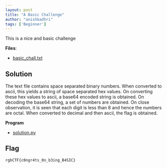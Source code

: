 ```yaml
---
layout: post
title: "A Basic Challenge"
author: "anishbadhri"
tags: ['Beginner']
---
```


This is a nice and basic challenge

**Files**:
- [basic_chall.txt]({{site.baseurl}}/assets/A-Basic-Challenge/basic_chall.txt)

## Solution

The text file contains space separated binary numbers. When converted to ascii, this yields a string of space separated hex values. On converting these hex values to ascii, a base64 encoded string is obtained. On decoding the base64 string, a set of numbers are obtained. On close observation, it is seen that each digit is less than 8 and hence the numbers are octal. When converted to decimal and then ascii, the flag is obtained. 

**Program**
- [solution.py]({{site.baseurl}}/assets/A-Basic-Challenge/solution.py)

## Flag
```
rgbCTF{c0ngr4ts_0n_b3ing_B4SIC}
```

